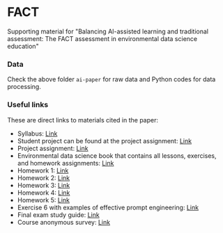 # FACT
Supporting material for "Balancing AI-assisted learning and traditional assessment: The FACT assessment in environmental data science education"

### Data
Check the above folder `ai-paper` for raw data and Python codes for data processing. 

### Useful links
These are direct links to materials cited in the paper:
- Syllabus: [Link](https://aselshall.github.io/eds/)
- Student project can be found at the project assignment: [Link](https://aselshall.github.io/eds/HW/project#5-student-projects)
- Project assignment: [Link](https://aselshall.github.io/eds/HW/project)
- Environmental data science book that contains all lessons, exercises, and homework assignments: [Link](https://aselshall.github.io/eds/)
- Homework 1: [Link](https://aselshall.github.io/eds/HW/HW1)
- Homework 2: [Link](https://aselshall.github.io/edsbook/Chapters/3.%20Python%20Programming/HW2.html)
- Homework 3: [Link](https://aselshall.github.io/eds/HW/HW3)
- Homework 4: [Link](https://aselshall.github.io/edsbook/Chapters/8.%20Matplotlib%20for%20Visualization/HW4.html)
- Homework 5: [Link](https://aselshall.github.io/edsbook/Chapters/9.%20Xarray%20and%20CartoPy%20for%20Labeled%20and%20Gridded%20N-dimensional%20Arrays/HW5.html)
- Exercise 6 with examples of effective prompt engineering: [Link](https://aselshall.github.io/edsbook/Chapters/6.%20Data%20Science%20Workflow/Exercise6_solution.html)
- Final exam study guide: [Link](https://aselshall.github.io/eds/exam/study_guide)
- Course anonymous survey: [Link](https://forms.gle/eXjFo9Lf4GkKDDFe6) 
